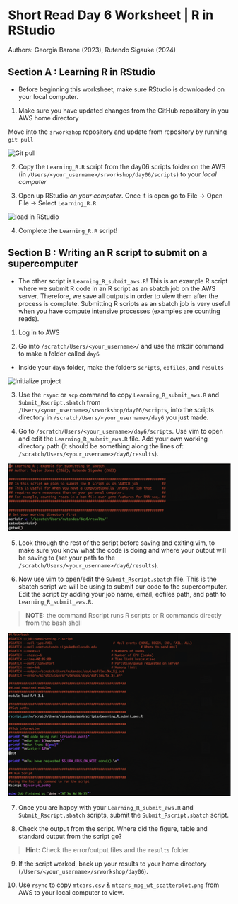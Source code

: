 # Short Read Day 6 Worksheet | R in RStudio

Authors: Georgia Barone (2023), Rutendo Sigauke (2024)

## Section A : Learning R in RStudio

- Before beginning this worksheet, make sure RStudio is downloaded on your local computer.

1. Make sure you have updated changes from the GitHub repository in you AWS home directory

Move into the `srworkshop` repository and update from repository by running `git pull`

![Git pull](images/ws2_git_pull.png)

2. Copy the `Learning_R.R` script from the day06 scripts folder on the AWS (in `/Users/<your_username>/srworkshop/day06/scripts`) to your _local computer_

3. Open up RStudio _on your computer_. Once it is open go to File -> Open File -> Select `Learning_R.R`

![load in RStudio](images/ws2_open_file_in_Rstudio.png)

4. Complete the	`Learning_R.R` script!

## Section B : Writing an R script to submit on a supercomputer

- The other script is `Learning_R_submit_aws.R`! This is an example R script where we submit R code in an R script as an sbatch job on the AWS server. Therefore, we save all outputs in order to view them after the process is complete. Submitting R scripts as an sbatch job is very useful when you have compute intensive processes (examples are counting reads).

1. Log in to AWS

2. Go into `/scratch/Users/<your_username>/` and use the mkdir command to make a folder called `day6`

- Inside your `day6` folder, make the folders `scripts`, `eofiles`, and `results`

![Initialize project](images/ws2_initialize_folders.png)

3. Use the `rsync` or `scp` command to copy `Learning_R_submit_aws.R` and `Submit_Rscript.sbatch`
from `/Users/<your_username>/srworkshop/day06/scripts`, into the scripts directory in
`/scratch/Users/<your_username>/day6` you just made.

4. Go to `/scratch/Users/<your_username>/day6/scripts`. Use vim to open and edit the
`Learning_R_submit_aws.R` file. Add your own working directory path (it should be something
along the lines of: `/scratch/Users/<your_username>/day6/results`).

![Edit R Script](images/ws2_edit_Rscript_vim.png)

5. Look through the rest of the script before saving and exiting vim, to make sure you know what
the code is doing and where your output will be saving to (set your path to the `/scratch/Users/<your_username>/day6/results`).

6. Now use vim to open/edit the `Submit_Rscript.sbatch` file. This is the sbatch script we will be
using to submit our code to the supercomputer. Edit the script by adding your job name, email,
eofiles path, and path to `Learning_R_submit_aws.R`.

> **NOTE:** the command Rscript runs R scripts or R commands directly from the bash shell

![Sbatch R Script](images/ws2_sbatch_to_submit_R_script.png)

7. Once you are happy with your `Learning_R_submit_aws.R` and `Submit_Rscript.sbatch` scripts,
submit the `Submit_Rscript.sbatch` script.

8. Check the output from the script. Where did the figure, table and standard output from the script go?

> **Hint:** Check the error/output files and the `results` folder.

9. If the script worked, back up your results to your home directory
(`/Users/<your_username>/srworkshop/day06`).

10. Use `rsync` to copy `mtcars.csv` & `mtcars_mpg_wt_scatterplot.png` from AWS to your local
computer to view.

